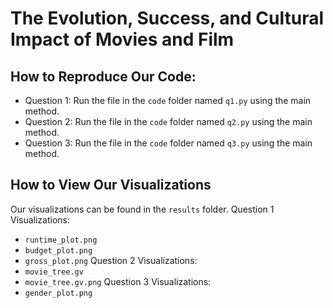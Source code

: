 # The Evolution, Success, and Cultural Impact of Movies and Film

## How to Reproduce Our Code:
- Question 1: Run the file in the `code` folder named `q1.py` using the main method.
- Question 2: Run the file in the `code` folder named `q2.py` using the main method.
- Question 3: Run the file in the `code` folder named `q3.py` using the main method.

## How to View Our Visualizations
Our visualizations can be found in the `results` folder.
Question 1 Visualizations:
- `runtime_plot.png`
- `budget_plot.png`
- `gross_plot.png`
Question 2 Visualizations:
- `movie_tree.gv`
- `movie_tree.gv.png`
Question 3 Visualizations:
- `gender_plot.png`
